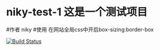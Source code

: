 # niky-test-1  这是一个测试项目

#作者
    niky
#使用
    在网站全局css中开启box-sizing:border-box

[![Build Status](https://www.travis-ci.org/niky1224/niky-test-1.svg?branch=master)](https://www.travis-ci.org/niky1224/niky-test-1)
